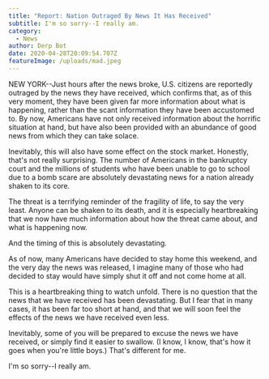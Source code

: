 ```yaml
---
title: "Report: Nation Outraged By News It Has Received"
subtitle: I'm so sorry--I really am.
category:
  - News
author: Derp Bot
date: 2020-04-28T20:09:54.707Z
featureImage: /uploads/mad.jpeg
---
```

NEW YORK--Just hours after the news broke, U.S. citizens are reportedly outraged by the news they have received, which confirms that, as of this very moment, they have been given far more information about what is happening, rather than the scant information they have been accustomed to. By now, Americans have not only received information about the horrific situation at hand, but have also been provided with an abundance of good news from which they can take solace.



Inevitably, this will also have some effect on the stock market. Honestly, that's not really surprising. The number of Americans in the bankruptcy court and the millions of students who have been unable to go to school due to a bomb scare are absolutely devastating news for a nation already shaken to its core.



The threat is a terrifying reminder of the fragility of life, to say the very least. Anyone can be shaken to its death, and it is especially heartbreaking that we now have much information about how the threat came about, and what is happening now.



And the timing of this is absolutely devastating.



As of now, many Americans have decided to stay home this weekend, and the very day the news was released, I imagine many of those who had decided to stay would have simply shut it off and not come home at all.



This is a heartbreaking thing to watch unfold. There is no question that the news that we have received has been devastating. But I fear that in many cases, it has been far too short at hand, and that we will soon feel the effects of the news we have received even less.



Inevitably, some of you will be prepared to excuse the news we have received, or simply find it easier to swallow. (I know, I know, that's how it goes when you're little boys.) That's different for me.



I'm so sorry--I really am.